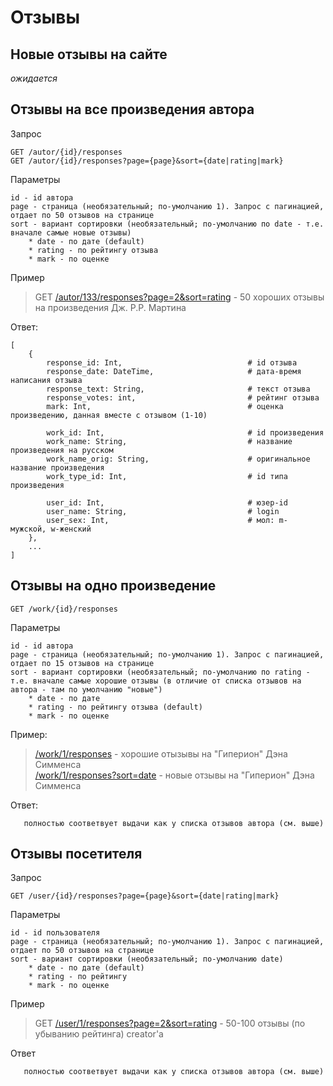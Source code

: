 
# Отзывы

## Новые отзывы на сайте
*ожидается*


## Отзывы на все произведения автора

Запрос
```
GET /autor/{id}/responses
GET /autor/{id}/responses?page={page}&sort={date|rating|mark}
```

Параметры
```
id - id автора
page - страница (необязательный; по-умолчанию 1). Запрос с пагинацией, отдает по 50 отзывов на странице
sort - вариант сортировки (необязательный; по-умолчанию по date - т.е. вначале самые новые отзывы)
    * date - по дате (default)
    * rating - по рейтингу отзыва
    * mark - по оценке
```

Пример
> GET [/autor/133/responses?page=2&sort=rating](https://api.fantlab.ru/autor/133/responses?sort=rating) - 50 хороших отзывы на произведения Дж. Р.Р. Мартина

Ответ:
```
[
    {
        response_id: Int,                            # id отзыва
        response_date: DateTime,                     # дата-время написания отзыва
        response_text: String,                       # текст отзыва
        response_votes: int,                         # рейтинг отзыва
        mark: Int,                                   # оценка произведению, данная вместе с отзывом (1-10)

        work_id: Int,                                # id произведения
        work_name: String,                           # название произведения на русском
        work_name_orig: String,                      # оригинальное название произведения
        work_type_id: Int,                           # id типа произведения

        user_id: Int,                                # юзер-id
        user_name: String,                           # login
        user_sex: Int,                               # мол: m- мужской, w-женский
    },
    ...
]
```


## Отзывы на одно произведение

```
GET /work/{id}/responses
```

Параметры
```
id - id автора
page - страница (необязательный; по-умолчанию 1). Запрос с пагинацией, отдает по 15 отзывов на странице
sort - вариант сортировки (необязательный; по-умолчанию по rating - т.е. вначале самые хорошие отзывы (в отличие от списка отзывов на автора - там по умолчанию "новые")
    * date - по дате
    * rating - по рейтингу отзыва (default)
    * mark - по оценке
```

Пример:
> [/work/1/responses](https://api.fantlab.ru/work/1/responses) - хорошие отызывы на "Гиперион" Дэна Симменса  
> [/work/1/responses?sort=date](https://api.fantlab.ru/work/1/responses?sort=date) - новые отзывы на "Гиперион" Дэна Симменса

Ответ:
```
   полностью соответвует выдачи как у списка отзывов автора (см. выше)
```


## Отзывы посетителя

Запрос
```
GET /user/{id}/responses?page={page}&sort={date|rating|mark}
```

Параметры
```
id - id пользователя
page - страница (необязательный; по-умолчанию 1). Запрос с пагинацией, отдает по 50 отзывов на странице
sort - вариант сортировки (необязательный; по-умолчанию date)
    * date - по дате (default)
    * rating - по рейтингу
    * mark - по оценке
```

Пример
> GET [/user/1/responses?page=2&sort=rating](https://api.fantlab.ru/user/1/responses?page=2&sort=rating) - 50-100 отзывы (по убыванию рейтинга) creator'а

Ответ
```
   полностью соответвует выдачи как у списка отзывов автора (см. выше)
```

